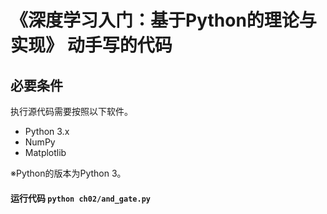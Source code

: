# 《深度学习入门：基于Python的理论与实现》 动手写的代码
## 必要条件
执行源代码需要按照以下软件。

* Python 3.x
* NumPy
* Matplotlib

※Python的版本为Python 3。


#### 运行代码  `python ch02/and_gate.py`